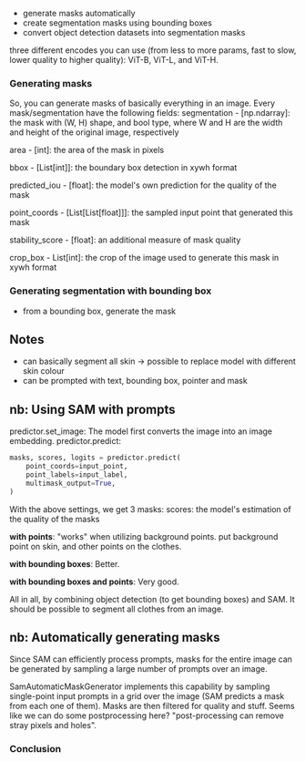 - generate masks automatically
- create segmentation masks using bounding boxes
- convert object detection datasets into segmentation masks

three different encodes you can use (from less to more params, fast to slow, lower quality to higher quality):
ViT-B, ViT-L, and ViT-H.

### Generating masks

So, you can generate masks of basically everything in an image. Every mask/segmentation have the following fields:
segmentation - [np.ndarray]:
the mask with (W, H) shape, and bool type, where W and H are the width and height of the original image, respectively

area - [int]:
the area of the mask in pixels

bbox - [List[int]]:
the boundary box detection in xywh format

predicted_iou - [float]:
the model's own prediction for the quality of the mask

point_coords - [List[List[float]]]:
the sampled input point that generated this mask

stability_score - [float]:
an additional measure of mask quality

crop_box - List[int]:
the crop of the image used to generate this mask in xywh format

### Generating segmentation with bounding box

- from a bounding box, generate the mask

## Notes

- can basically segment all skin -> possible to replace model with different skin colour
- can be prompted with text, bounding box, pointer and mask

## nb: Using SAM with prompts

predictor.set_image: The model first converts the image into an image embedding.
predictor.predict:

```py
masks, scores, logits = predictor.predict(
    point_coords=input_point,
    point_labels=input_label,
    multimask_output=True,
)
```

With the above settings, we get 3 masks:
scores: the model's estimation of the quality of the masks

**with points**:
"works" when utilizing background points. put background point on skin, and other points on the clothes.

**with bounding boxes**:
Better.

**with bounding boxes and points**:
Very good.

All in all, by combining object detection (to get bounding boxes) and SAM. It should be possible to segment all clothes from an image.

## nb: Automatically generating masks

Since SAM can efficiently process prompts, masks for the entire image can be generated by sampling a large number of prompts over an image.

SamAutomaticMaskGenerator implements this capability by sampling single-point input prompts in a grid over the image (SAM predicts a mask from each one of them). Masks are then filtered for quality and stuff. Seems like we can do some postprocessing here? "post-processing can remove stray pixels and holes".

### Conclusion
